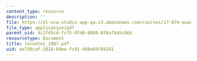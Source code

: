 ```yaml
---
content_type: resource
description: ''
file: https://ol-ocw-studio-app-qa.s3.amazonaws.com/courses/17-874-quantitative-research-methods-multivariate-spring-2004/ae736caf261889eefc91498e89f84101_lecnotes_1007.pdf
file_type: application/pdf
parent_uid: 4c2fd5cd-fcf5-8fd0-0089-8f6af9a5c666
resourcetype: Document
title: lecnotes_1007.pdf
uid: ae736caf-2618-89ee-fc91-498e89f84101
---
```

